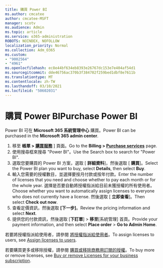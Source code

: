 ```yaml
---
title: 購買 Power BI
ms.author: cmcatee
author: cmcatee-MSFT
manager: scotv
ms.audience: Admin
ms.topic: article
ms.service: o365-administration
ROBOTS: NOINDEX, NOFOLLOW
localization_priority: Normal
ms.collection: Adm_O365
ms.custom:
- "9002564"
- "4961"
ms.openlocfilehash: ec8e44bf634eb8393e26767dc153e7e404af54d1
ms.sourcegitcommit: dde46756ac370b3f384702f259bed1dbf8e7611b
ms.translationtype: MT
ms.contentlocale: zh-TW
ms.lasthandoff: 03/10/2021
ms.locfileid: "50602031"
---
```

# <a name="purchase-power-bi"></a><span data-ttu-id="25726-102">購買 Power BI</span><span class="sxs-lookup"><span data-stu-id="25726-102">Purchase Power BI</span></span>

<span data-ttu-id="25726-103">Power BI 可在 **Microsoft 365 系統管理中心** 購買。</span><span class="sxs-lookup"><span data-stu-id="25726-103">Power BI can be purchased in the **Microsoft 365 admin center**.</span></span>

1. <span data-ttu-id="25726-104">移至 **帳單 > [購買服務](https://go.microsoft.com/fwlink/p/?linkid=868433)** ] 頁面。</span><span class="sxs-lookup"><span data-stu-id="25726-104">Go to the **Billing > [Purchase services](https://go.microsoft.com/fwlink/p/?linkid=868433)** page.</span></span>
2. <span data-ttu-id="25726-105">使用搜尋框來搜尋 "Power BI"。</span><span class="sxs-lookup"><span data-stu-id="25726-105">Use the Search box to search for "Power BI".</span></span>
3. <span data-ttu-id="25726-106">選取您要購買的 Power BI 方案，選取 [ **詳細資料**]，然後選取 [ **購買**]。</span><span class="sxs-lookup"><span data-stu-id="25726-106">Select the Power BI plan you want to buy, select **Details**, then select **Buy**.</span></span>
4. <span data-ttu-id="25726-107">輸入您需要的授權數目，並選擇要按月付款或按年付款。</span><span class="sxs-lookup"><span data-stu-id="25726-107">Enter the number of licenses that you need and choose whether to pay each month or for the whole year.</span></span> <span data-ttu-id="25726-108">選擇是否要自動將授權指派給目前未獲授權的所有使用者。</span><span class="sxs-lookup"><span data-stu-id="25726-108">Choose whether you want to automatically assign licenses to everyone who does not currently have a license.</span></span> <span data-ttu-id="25726-109">然後選取 [ **立即查看**]。</span><span class="sxs-lookup"><span data-stu-id="25726-109">Then select **Check out now**.</span></span>
5. <span data-ttu-id="25726-110">查看定價資訊，然後選取 **[下一步]**。</span><span class="sxs-lookup"><span data-stu-id="25726-110">Review the pricing information and select **Next**.</span></span>
6. <span data-ttu-id="25726-111">提供您的付款資訊，然後選取 [**下訂單**]  >  **移至**[系統管理] 首頁。</span><span class="sxs-lookup"><span data-stu-id="25726-111">Provide your payment information, and then select **Place order** > **Go to Admin Home**.</span></span>

<span data-ttu-id="25726-112">若要將授權指派給使用者，請參閱 [將授權指派給使用者](https://docs.microsoft.com/microsoft-365/admin/manage/assign-licenses-to-users)。</span><span class="sxs-lookup"><span data-stu-id="25726-112">To assign licenses to users, see [Assign licenses to users](https://docs.microsoft.com/microsoft-365/admin/manage/assign-licenses-to-users).</span></span>

<span data-ttu-id="25726-113">若要購買更多或移除授權，請參閱 [購買或移除商務用訂閱的授權](https://docs.microsoft.com/microsoft-365/commerce/licenses/buy-licenses)。</span><span class="sxs-lookup"><span data-stu-id="25726-113">To buy more or remove licenses, see [Buy or remove Licenses for your business subscription](https://docs.microsoft.com/microsoft-365/commerce/licenses/buy-licenses).</span></span>